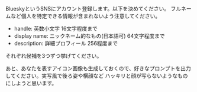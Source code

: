 BlueskyというSNSにアカウント登録します。以下を決めてください。
フルネームなど個人を特定できる情報が含まれないよう注意してください。

- handle: 英数小文字 16文字程度まで
- display name: ニックネーム的なもの(日本語可) 64文字程度まで
- description: 詳細プロフィール 256程度まで

それぞれ候補を3つずつ挙げてください。

あと、あなたを表すアイコン画像も生成しておくので、好きなプロンプトを出力してください。実写風で後ろ姿や横顔など ハッキリと顔が写らないようなものにしようと思います。
